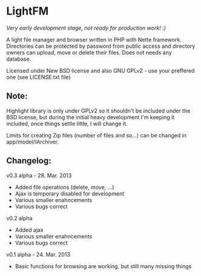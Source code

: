 LightFM
=======
*Very early development stage, not ready for production work! :)*

A light file manager and browser written in PHP with Nette framework. 
Directories can be protected by password from public access and directory owners can upload, move or delete their files. Does not needs any database.

Licensed under New BSD license and also GNU GPLv2 - use your preffered one (see LICENSE.txt file)

Note: 
-----
Highlight library is only under GPLv2 so it shouldn't be included under the BSD 
license, but during the initial heavy development I'm keeping it included, once 
things settle little, I will change it.

Limits for creating Zip files (number of files and so...) can be changed in app/model/IArchiver.

Changelog:
---------
v0.3 alpha - 28. Mar. 2013
- Added file operations (delete, move, ...)
- Ajax is temporary disabled for development
- Various smaller enahncements
- Various bugs correct


v0.2 alpha
- Added ajax
- Various smaller enahncements
- Various bugs correct

v0.1 alpha - 24. Mar. 2013
- Basic functions for browsing are working, but still many missing things